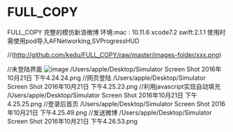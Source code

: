 # FULL_COPY
FULL_COPY 完整的模仿新浪微博
环境:mac : 10.11.6  xcode7.2 swift:2.1.1
使用时需使用pod导入AFNetworking,SVProgressHUD
<!--// ![image](https://github.com/ButBueatiful/dotvim/raw/master/screenshots/vim-screenshot.jpg)-->
//(http://github.com/kedu/FULL_COPY/raw/master/images-folder/xxx.png)

//未登陆界面
 ![image](https://github.com/kedu/FULL_COPY/raw/master/screenshots/notLogin.png)
/Users/apple/Desktop/Simulator Screen Shot 2016年10月21日 下午4.24.24.png
//网页登陆
/Users/apple/Desktop/Simulator Screen Shot 2016年10月21日 下午4.25.23.png
//利用javascript实现自动填充
/Users/apple/Desktop/Simulator Screen Shot 2016年10月21日 下午4.25.25.png
//登录后首页
/Users/apple/Desktop/Simulator Screen Shot 2016年10月21日 下午4.25.49.png
//发送微博
/Users/apple/Desktop/Simulator Screen Shot 2016年10月21日 下午4.26.53.png